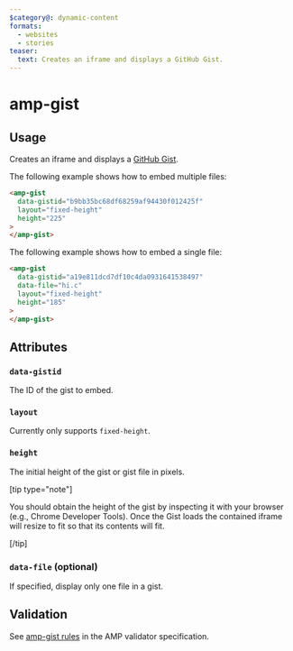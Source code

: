 ```yaml
---
$category@: dynamic-content
formats:
  - websites
  - stories
teaser:
  text: Creates an iframe and displays a GitHub Gist.
---
```


<!--
Copyright 2017 The AMP HTML Authors. All Rights Reserved.

Licensed under the Apache License, Version 2.0 (the "License");
you may not use this file except in compliance with the License.
You may obtain a copy of the License at

      http://www.apache.org/licenses/LICENSE-2.0

Unless required by applicable law or agreed to in writing, software
distributed under the License is distributed on an "AS-IS" BASIS,
WITHOUT WARRANTIES OR CONDITIONS OF ANY KIND, either express or implied.
See the License for the specific language governing permissions and
limitations under the License.
-->

# amp-gist

## Usage

Creates an iframe and displays a [GitHub Gist](https://docs.github.com/en/github/writing-on-github/creating-gists).

The following example shows how to embed multiple files:

```html
<amp-gist
  data-gistid="b9bb35bc68df68259af94430f012425f"
  layout="fixed-height"
  height="225"
>
</amp-gist>
```

The following example shows how to embed a single file:

```html
<amp-gist
  data-gistid="a19e811dcd7df10c4da0931641538497"
  data-file="hi.c"
  layout="fixed-height"
  height="185"
>
</amp-gist>
```

## Attributes

### `data-gistid`

The ID of the gist to embed.

### `layout`

Currently only supports `fixed-height`.

### `height`

The initial height of the gist or gist file in pixels.

[tip type="note"]

You should obtain the height of the gist by inspecting it with your browser
(e.g., Chrome Developer Tools). Once the Gist loads the contained iframe will
resize to fit so that its contents will fit.

[/tip]

### `data-file` (optional)

If specified, display only one file in a gist.

## Validation

See [amp-gist rules](validator-amp-gist.protoascii) in the AMP validator specification.
